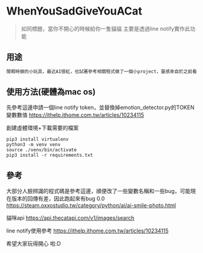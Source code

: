 # WhenYouSadGiveYouACat


> 如同標題，當你不開心的時候給你一隻貓貓
主要是透過line notify實作此功能

## 用途

```javascript
閒暇時做的小玩具，最近AI很紅，也試著參考相關程式做了一個小project，靈感來自於之前看到的相關project，但當時沒有成功啟動該project，因此自己做了一個，環境是用mac os，也會附上踩到的坑
```


## 使用方法(硬體為mac os)
先參考這邊申請一個line notify token，並替換掉emotion_detector.py的TOKEN變數數值
https://ithelp.ithome.com.tw/articles/10234115

創建虛體環境+下載需要的檔案

```shell
pip3 install virtualenv
python3 -m venv venv
source ./venv/bin/activate
pip3 install -r requirements.txt
```


## 參考
大部分人臉辨識的程式碼是參考這邊，順便改了一些變數名稱和一些bug，可能現在版本的回傳有差，因此跑起來有bug 0.0
https://steam.oxxostudio.tw/category/python/ai/ai-smile-photo.html

貓咪api
https://api.thecatapi.com/v1/images/search

line notify使用參考
https://ithelp.ithome.com.tw/articles/10234115

希望大家玩得開心 啦:D

